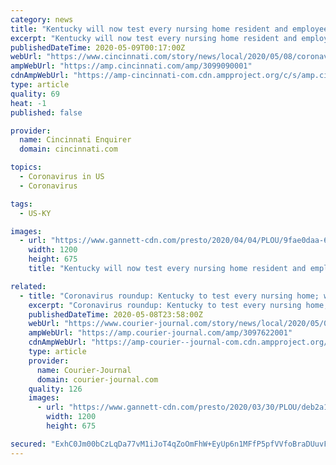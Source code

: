 ```yaml
---
category: news
title: "Kentucky will now test every nursing home resident and employee for the coronavirus"
excerpt: "Kentucky will now test every nursing home resident and employee for the coronavirus Kentucky will test every resident and employee at its 286 nursing homes for the coronavirus. But the process could take months. Check out this story on cincinnati.com: https://www.courier-journal.com/story/news/local/2020/05/08/coronavirus-kentucky-test-every ..."
publishedDateTime: 2020-05-09T00:17:00Z
webUrl: "https://www.cincinnati.com/story/news/local/2020/05/08/coronavirus-kentucky-test-every-nursing-home-resident-employee/3099090001/"
ampWebUrl: "https://amp.cincinnati.com/amp/3099090001"
cdnAmpWebUrl: "https://amp-cincinnati-com.cdn.ampproject.org/c/s/amp.cincinnati.com/amp/3099090001"
type: article
quality: 69
heat: -1
published: false

provider:
  name: Cincinnati Enquirer
  domain: cincinnati.com

topics:
  - Coronavirus in US
  - Coronavirus

tags:
  - US-KY

images:
  - url: "https://www.gannett-cdn.com/presto/2020/04/04/PLOU/9fae0daa-6a29-4cb5-a0b4-78bcff5da789-SaturdayWesleyVertical.JPG?auto=webp&crop=2248,1265,x0,y683&format=pjpg&width=1200"
    width: 1200
    height: 675
    title: "Kentucky will now test every nursing home resident and employee for the coronavirus"

related:
  - title: "Coronavirus roundup: Kentucky to test every nursing home; what churches must do to reopen"
    excerpt: "Coronavirus roundup: Kentucky to test every nursing home; what churches must do to reopen At least 862 residents and 356 employees from 81 long-term care facilities have tested positive for COVID-19. At least 176 people have died. Check out this story on courier-journal.com: https://www.courier-journal.com/story/news/local/2020/05/08 ..."
    publishedDateTime: 2020-05-08T23:58:00Z
    webUrl: "https://www.courier-journal.com/story/news/local/2020/05/08/coronavirus-kentucky-state-test-every-nursing-home/3097622001/"
    ampWebUrl: "https://amp.courier-journal.com/amp/3097622001"
    cdnAmpWebUrl: "https://amp-courier--journal-com.cdn.ampproject.org/c/s/amp.courier-journal.com/amp/3097622001"
    type: article
    provider:
      name: Courier-Journal
      domain: courier-journal.com
    quality: 126
    images:
      - url: "https://www.gannett-cdn.com/presto/2020/03/30/PLOU/deb2a1c1-383b-47aa-b025-e6d51e7addff-CovidScenesMonday_11.JPG?auto=webp&crop=3491,1964,x0,y417&format=pjpg&width=1200"
        width: 1200
        height: 675

secured: "ExhC0Jm00bCzLqDa77vM1iJoT4qZoOmFhW+EyUp6n1MFfP5pfVVfoBraDUuvFmk43/vnQjw/o/+6EQfB5DOohpM/Lvq/Fd2bt1xvOhTM5SIHJLCNl2lZdXkZSEeoDxZcLhWziMjC5+fY47gn1JUy/r4AjxQtNT53vRAnX45/59awPZvL3l2ijp0GgQOOjM40xm2gAlUhI866woZnkWQyCpiZd9Q0FcyFmph3u1W7YmDLlGWKzYaIRQ5dSdD93VFFxU6NkUlPOkopPVzLZOSc/B5Ddx8y1jhoRmyt8d39HYqk4LSEACG/c+8o81HBxc2F9jOMMoFPy7k7cQDZM7EjPR9pbuEAdJKxUaRb5CQOQKcbkPdvqBWwlyTQ4jJDU/VsemorE0kmZ7N2resnmN9WoTl1UcttexVAPhsTzsGlgIlmfo+HnRrUlWtWAifU0pc0jp2yOS9uVnnTTZlEa039YCT0LILmWRcoxVOvd0mo5IY=;9SIAr8kcAFhBNr4la4EpiA=="
---
```



